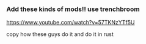 
### Add these kinds of mods!! use trenchbroom 

https://www.youtube.com/watch?v=57TKNzYTf5U

copy how these guys do it and do it in rust 
